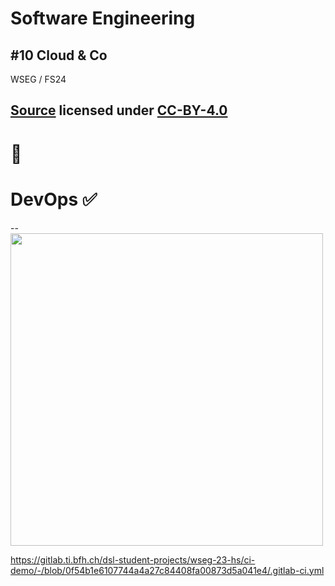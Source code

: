# Software Engineering

## #10 Cloud & Co

WSEG / FS24

[Source](https://github.com/digital-sustainability/module-wseg/tree/24/fs/docs/slides/content/10) licensed under [CC-BY-4.0](https://github.com/digital-sustainability/module-wseg/blob/24/fs/LICENSE)
--
# 👀

# DevOps ✅
--
<img src="https://miro.medium.com/v2/resize:fit:2000/format:webp/1*57INuyf56018l0Y_Pel0ig.png" height="500px" />

https://gitlab.ti.bfh.ch/dsl-student-projects/wseg-23-hs/ci-demo/-/blob/0f54b1e6107744a4a27c84408fa00873d5a041e4/.gitlab-ci.yml